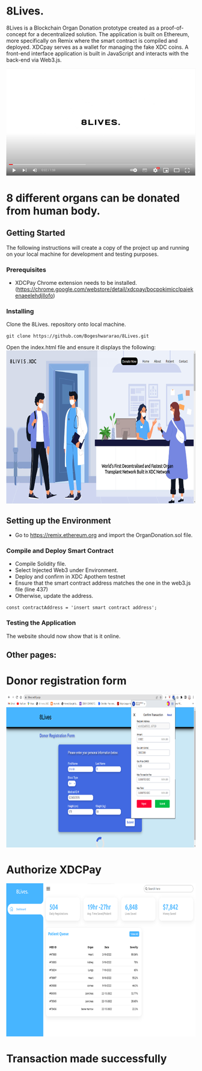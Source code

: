 # 8Lives.

8Lives is a Blockchain Organ Donation prototype created as a proof-of-concept for a decentralized solution. The application is built on Ethereum, more specifically on Remix where the smart contract is compiled and deployed. XDCpay serves as a wallet for managing the fake XDC coins. A front-end interface application is built in JavaScript and interacts with the back-end via Web3.js. 

[![Watch the video](https://raw.githubusercontent.com/Bogeshwararao/8Lives/main/ytpicture.png)](https://www.youtube.com/watch?v=mFzQlzk_bKU)


# 8 different organs can be donated from human body.

## Getting Started

The following instructions will create a copy of the project up and running on your local machine for development and testing purposes.

### Prerequisites

- XDCPay Chrome extension needs to be installed. (https://chrome.google.com/webstore/detail/xdcpay/bocpokimicclpaiekenaeelehdjllofo)

### Installing

Clone the 8Lives. repository onto local machine.
```
git clone https://github.com/Bogeshwararao/8Lives.git
```
Open the index.html file and ensure it displays the following:
 <img src="https://github.com/dharshini78/8lives-hackinhub/blob/master/UI%20of%20project/1.png" data-canonical-src="https://github.com/dharshini78/8lives-hackinhub/blob/master/UI%20of%20project/1.png" width="756" height="406"/>
 
## Setting up the Environment
- Go to https://remix.ethereum.org and import the OrganDonation.sol file.

### Compile and Deploy Smart Contract
- Compile Solidity file.
- Select Injected Web3 under Environment.
- Deploy and confirm in XDC Apothem testnet
- Ensure that the smart contract address matches the one in the web3.js file (line 437)
- Otherwise, update the address.

```
const contractAddress = 'insert smart contract address';
```

### Testing the Application
The website should now show that is it online.

## Other pages:


# Donor registration form

 <img src="https://github.com/dharshini78/8lives-hackinhub/blob/master/UI%20of%20project/Screenshot%202022-10-20%20104719.png" data-canonical-src="https://github.com/dharshini78/8lives-hackinhub/blob/master/UI%20of%20project/Screenshot%202022-10-20%20104719.png" width="756" height="406"/>
 
 # Authorize XDCPay

  <img src="https://github.com/dharshini78/8lives-hackinhub/blob/master/UI%20of%20project/Screenshot%202022-10-20%20104936.png" data-canonical-src="https://github.com/dharshini78/8lives-hackinhub/blob/master/UI%20of%20project/Screenshot%202022-10-20%20104936.png" width="756" height="406"/>
  
  # Transaction made successfully


